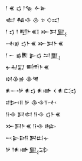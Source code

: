 <div class='block'>
<div class='line'>𒁹 𒌍 𒌓 𒁹𒆚 𒅆𒅕</div>
<div class='line'>𒅗 𒄀𒈾 𒊮 𒆳 𒄭𒀊</div>
<div class='line'>𒁹 𒌓 𒁹 𒋃𒈨𒌍𒋙 𒁍𒁕𒅅</div>
<div class='line'>𒁄𒂊 𒌓𒈨𒌍 𒁍𒁕𒈨𒌍</div>
<div class='line'>𒁹 𒀸 𒌗𒍩 𒉌𒌓 𒁺𒅅</div>
<div class='line'>𒉡𒄷𒍑 𒌦𒈨𒌍</div>
<div class='line'>𒊭𒆠𒂊 𒆠𒇴</div>
<div class='line'>𒀭𒀸𒋩 𒀭𒌓 𒀭𒀝 𒌋 𒀭𒀫𒌓</div>
<div class='line'>𒄑𒄖𒍝 𒃻 𒆠𒈾𒀀𒋾</div>
<div class='line'>𒀀𒈾 𒁕𒊕 𒀀𒈾 𒌓𒈨𒌍</div>
<div class='line'>𒁍𒁕𒈨𒌍 𒀀𒈾 𒈗</div>
<div class='line'>𒁁𒉌𒅀 𒀉𒆗𒉡</div>
<div class='line'>𒃻 𒁹𒀭𒀝𒅅𒁉</div>
</div>